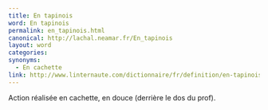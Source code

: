 ```yaml
---
title: En tapinois
word: En tapinois
permalink: en_tapinois.html
canonical: http://lachal.neamar.fr/En_tapinois
layout: word
categories:
synonyms:
  - En cachette
link: http://www.linternaute.com/dictionnaire/fr/definition/en-tapinois/
---
```


Action réalisée en cachette, en douce (derrière le dos du prof).

